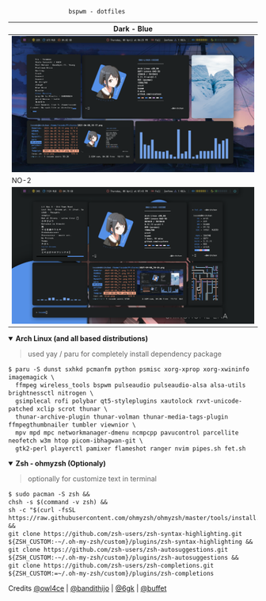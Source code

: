
                     bspwm - dotfiles

| Dark - Blue |
|-----------------------|
|![img](images/dark.png)|
| NO-2 |
|![img](images/blue.png)|

<details open>
  <summary><strong>Arch Linux (and all based distributions)</strong></summary>

> used yay / paru for completely install dependency package

    $ paru -S dunst sxhkd pcmanfm python psmisc xorg-xprop xorg-xwininfo imagemagick \
      ffmpeg wireless_tools bspwm pulseaudio pulseaudio-alsa alsa-utils brightnessctl nitrogen \
      gsimplecal rofi polybar qt5-styleplugins xautolock rxvt-unicode-patched xclip scrot thunar \
      thunar-archive-plugin thunar-volman thunar-media-tags-plugin ffmpegthumbnailer tumbler viewnior \
      mpv mpd mpc networkmanager-dmenu ncmpcpp pavucontrol parcellite neofetch w3m htop picom-ibhagwan-git \
      gtk2-perl playerctl pamixer flameshot ranger nvim pipes.sh fet.sh

<details open>
  <summary><strong>Zsh - ohmyzsh (Optionaly)</strong></summary>

> optionally for customize text in terminal

    $ sudo pacman -S zsh &&
    chsh -s $(command -v zsh) &&
    sh -c "$(curl -fsSL https://raw.githubusercontent.com/ohmyzsh/ohmyzsh/master/tools/install.sh)" &&
    git clone https://github.com/zsh-users/zsh-syntax-highlighting.git ${ZSH_CUSTOM:-~/.oh-my-zsh/custom}/plugins/zsh-syntax-highlighting &&
    git clone https://github.com/zsh-users/zsh-autosuggestions.git ${ZSH_CUSTOM:-~/.oh-my-zsh/custom}/plugins/zsh-autosuggestions &&
    git clone https://github.com/zsh-users/zsh-completions.git ${ZSH_CUSTOM:=~/.oh-my-zsh/custom}/plugins/zsh-completions

Credits
    [@owl4ce](https://github.com/owl4ce) |
    [@bandithijo](https://github.com/bandithijo) |
    [@6gk](https://github.com/6gk) |
    [@buffet](https://github.com/buffet/kiwmi)
